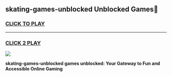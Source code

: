 
## skating-games-unblocked Unblocked Games👋
<h3>
<a href="https://news.freeplayer.one?title=skating-games-unblocked&ref=16F">CLICK TO PLAY</a></h3>
<hr>

<h3>
<a href="https://news.freeplayer.one?title=skating-games-unblocked&ref=16F">CLICK 2 PLAY</a>
  
</h3>

<a href="https://news.freeplayer.one?title=skating-games-unblocked&ref=16F/"><img src="https://clearcache.store/games.png"></a>


**skating-games-unblocked games unblocked: Your Gateway to Fun and Accessible Online Gaming**

